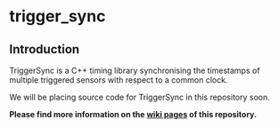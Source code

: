 # trigger_sync

## Introduction
TriggerSync is a C++ timing library synchronising the timestamps of multiple triggered sensors with respect to a common clock.

We will be placing source code for TriggerSync in this repository soon. 

**Please find more information on the [wiki pages](https://github.com/englishar/trigger_sync/wiki) of this repository.**
